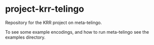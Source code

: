 # project-krr-telingo

Repository for the KRR project on meta-telingo.

To see some example encodings, and how to run meta-telingo see the examples directory.
